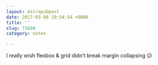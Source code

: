 ```yaml
---
layout: micropubpost
date: 2017-03-08 19:54:54 +0000
title: ''
slug: 71694
category: notes

---
```

I really wish flexbox &amp; grid didn’t break margin collapsing 😕
